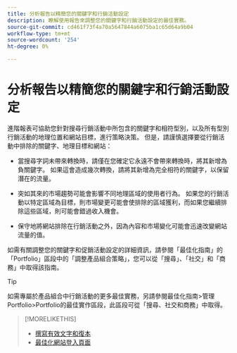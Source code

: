 ```yaml
---
title: 分析報告以精簡您的關鍵字和行銷活動設定
description: 瞭解使用報告來調整您的關鍵字和行銷活動設定的最佳實務。
source-git-commit: cd461f73f4a70a5647844a6075ba1c65d64a9b04
workflow-type: tm+mt
source-wordcount: '254'
ht-degree: 0%

---
```


# 分析報告以精簡您的關鍵字和行銷活動設定

進階報表可協助您針對搜尋行銷活動中所包含的關鍵字和相符型別，以及所有型別行銷活動的地理位置和網站目標，進行策略決策。 但是，請謹慎選擇要從行銷活動中排除的關鍵字、地理目標和網站：

* 當搜尋字詞未帶來轉換時，請僅在您確定它永遠不會帶來轉換時，將其新增為負關鍵字。 如果這會造成幾次轉換，請將其新增為完全相符的關鍵字，以保留潛在的流量。

* 突如其來的市場趨勢可能會影響不同地理區域的使用者行為。 如果您的行銷活動以特定區域為目標，則市場變更可能會使排除的區域獲利，而如果您繼續排除這些區域，則可能會錯過收入機會。

* 保守地將網站排除在行銷活動之外，因為內容和市場變化可能會迅速改變網站流量的值。

如需有關調整您的關鍵字和促銷活動設定的詳細資訊，請參閱「最佳化指南」的「Portfolio」區段中的「調整產品組合策略」，您可以從「搜尋」、「社交」和「商務」中取得該指南。<!-- verify convention for referencing Optimization Guide here -->

>[!TIP]
>
>如需專屬於產品組合中行銷活動的更多最佳實務，另請參閱最佳化指南>管理Portfolio>Portfolio的最佳實作區段，此區段可從「搜尋、社交和商務」中取得。<!-- verify convention for referencing Optimization Guide here -->

>[!MORELIKETHIS]
>
>* [撰寫有效文字和復本](best-practices-write.md)
>* [最佳化網站登入頁面](best-practices-optimize.md)

